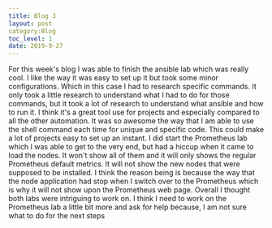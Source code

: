 ```yaml
---
title: Blog 3
layout: post
category:Blog
toc_level: 1
date: 2019-9-27
---
```


For this week's blog I was able to finish the  ansible lab which was really cool. I like the way it was easy to set up it but  took some minor  configurations. Which in this case I had to research  specific commands. It only took a little research to understand what I had to do for those commands, but it took a lot of research to understand what ansible and how to run it. I think it's a great tool use for projects and especially compared to all the other  automation. It was so awesome the way that I am able to use the shell command each time for unique and specific code. This could make a lot of projects easy to set up an instant. I did start the Prometheus lab which I was able to get to the very end, but had a hiccup when it came to load the nodes. It won't show all of them and it will only  shows the regular Prometheus default metrics. It will not show the new nodes that  were supposed to be installed. I think the reason being is because the way that the node application had stop when I switch over to the Prometheus  which is why it will not show upon the Prometheus  web page. Overall I thought  both labs were intriguing  to work on. I think I need to work on the Prometheus lab a little bit more and ask for help because, I am not sure what to do for the next steps
